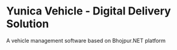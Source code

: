 # Yunica Vehicle - Digital Delivery Solution 

A vehicle management software based on Bhojpur.NET platform
